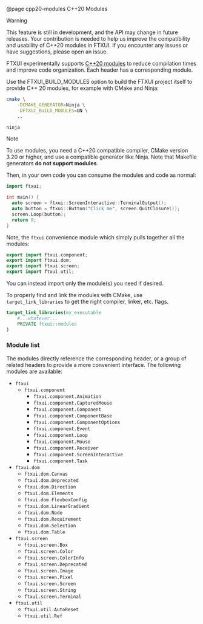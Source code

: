 @page cpp20-modules C++20 Modules


> [!WARNING]
> This feature is still in development, and the API may change in future releases.
> Your contribution is needed to help us improve the compatibility and usability
> of C++20 modules in FTXUI. If you encounter any issues or have suggestions,
> please open an issue.

FTXUI experimentally supports
[C++20 modules](https://en.cppreference.com/w/cpp/language/modules) to reduce
compilation times and improve code organization. Each header has a
corresponding module.

Use the FTXUI_BUILD_MODULES option to build the FTXUI project itself to provide C++ 20 modules,
for example with CMake and Ninja:

```sh
cmake \
    -DCMAKE_GENERATOR=Ninja \
    -DFTXUI_BUILD_MODULES=ON \
    ..

ninja
```

> [!NOTE]
> To use modules, you need a C++20 compatible compiler, CMake version 3.20 or
> higher, and use a compatible generator like Ninja. Note that Makefile
> generators **do not support modules**.

Then, in your own code you can consume the modules and code as normal:

```cpp
import ftxui;

int main() {
  auto screen = ftxui::ScreenInteractive::TerminalOutput();
  auto button = ftxui::Button("Click me", screen.QuitClosure());
  screen.Loop(button);
  return 0;
}
```

Note, the `ftxui` convenience module which simply pulls together all the modules:

```cpp
export import ftxui.component;
export import ftxui.dom;
export import ftxui.screen;
export import ftxui.util;
```
You can instead import only the module(s) you need if desired.

To properly find and link the modules with CMake, use `target_link_libraries` to get the right
compiler, linker, etc. flags.

```cmake
target_link_libraries(my_executable
    #...whatever...
    PRIVATE ftxui::modules
)
```

### Module list

The modules directly reference the corresponding header, or a group of related
headers to provide a more convenient interface. The following modules
are available:

- `ftxui`
    - `ftxui.component`
      - `ftxui.component.Animation`
      - `ftxui.component.CapturedMouse`
      - `ftxui.component.Component`
      - `ftxui.component.ComponentBase`
      - `ftxui.component.ComponentOptions`
      - `ftxui.component.Event`
      - `ftxui.component.Loop`
      - `ftxui.component.Mouse`
      - `ftxui.component.Receiver`
      - `ftxui.component.ScreenInteractive`
      - `ftxui.component.Task`
- `ftxui.dom`
    - `ftxui.dom.Canvas`
    - `ftxui.dom.Deprecated`
    - `ftxui.dom.Direction`
    - `ftxui.dom.Elements`
    - `ftxui.dom.FlexboxConfig`
    - `ftxui.dom.LinearGradient`
    - `ftxui.dom.Node`
    - `ftxui.dom.Requirement`
    - `ftxui.dom.Selection`
    - `ftxui.dom.Table`
- `ftxui.screen`
    - `ftxui.screen.Box`
    - `ftxui.screen.Color`
    - `ftxui.screen.ColorInfo`
    - `ftxui.screen.Deprecated`
    - `ftxui.screen.Image`
    - `ftxui.screen.Pixel`
    - `ftxui.screen.Screen`
    - `ftxui.screen.String`
    - `ftxui.screen.Terminal`
- `ftxui.util`
    - `ftxui.util.AutoReset`
    - `ftxui.util.Ref`
